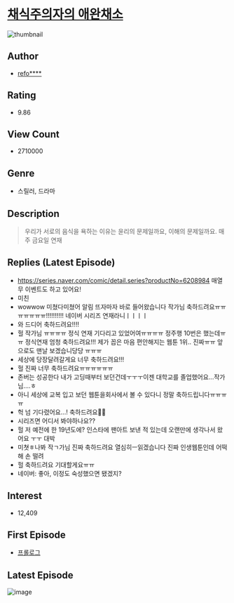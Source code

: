 # [채식주의자의 애완채소](https://comic.naver.com/bestChallenge/list?titleId=620242)
![thumbnail](https://image-comic.pstatic.net/user_contents_data/challenge_comic/2019/08/03/238538/thumbnail_202x164ac664370_c279_4634_80da_b6a1694386eb_00002101.JPEG)

## Author
- [refo****](https://comic.naver.com/artistTitle?id=238538)

## Rating
- 9.86

## View Count
- 2710000

## Genre
- 스릴러, 드라마

## Description
> 우리가 서로의 음식을 욕하는 이유는 윤리의 문제일까요, 이해의 문제일까요. 매주 금요일 연재

## Replies (Latest Episode)
- https://series.naver.com/comic/detail.series?productNo=6208984 매열무 이벤트도 하고 있어요!
- 미친
- wowwow 미쳤다미쳤어 알림 뜨자마자 바로 들어왔습니다 작가님 축하드려요ㅠㅠㅠㅠㅠㅠㅠ!!!!!!!!!! 네이버 시리즈 연재라니ㅣㅣㅣㅣ
- 와 드디어 축하드려요!!!!
- 헐 작가님 ㅠㅠㅠㅠ 정식 연재 기다리고 있었어여ㅠㅠㅠㅠ 정주행 10번은 했는데ㅠㅠ 정식연재 엄청 축하드려요!!! 제가 꼽은 마음 편안해지는 웹툰 1위.. 진짜ㅠㅠ 앞으로도 맨날 보겠습니당당 ㅠㅠㅠ
- 세상에 당장달려갈게요 너무 축하드려요!!!
- 헐 진짜 너무 축하드려요ㅠㅠㅠㅠㅠㅠ
- 존버는 성공한다 내가 고딩때부터 보던건데ㅜㅜㅜ이젠 대학교를 졸업했어요...작가님....ㅎ
- 아니 세상에 교복 입고 보던 웹툰을회사에서 볼 수 있다니 정말 축하드립니다ㅠㅠㅠㅠ
- 헉 넘 기다렸어요...! 축하드려요🥳🥳
- 시리즈면 어디서 봐야하나요??
- 헐 저 예전에 한 19년도에? 인스타에 팬아트 보낸 적 있는데 오랜만에 생각나서 왔어요 ㅜㅜ 대박
- 미쳣ㅎ나봐 작ㄱ가님 진짜 축하드려요 열심히ㅡ읽겠습니다 진짜 인생웹툰인데 어떡해 손 떨려
- 헐 축하드려요 기대할게요ㅠㅠ
- 네이버: 좋아, 이정도 숙성했으면 됐겠지?

## Interest
- 12,409

## First Episode
- [프롤로그](https://comic.naver.com/bestChallenge/detail?titleId=620242&no=1)

## Latest Episode
![image](https://image-comic.pstatic.net/user_contents_data/challenge_comic/2021/08/25/238538/upload_3616448105722491705.jpeg)
